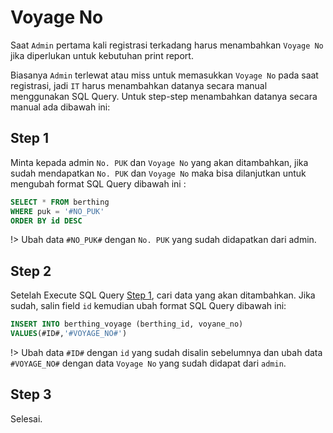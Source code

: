 # Voyage No

Saat `Admin` pertama kali registrasi terkadang harus menambahkan `Voyage No` jika diperlukan untuk kebutuhan print report.

Biasanya `Admin` terlewat atau miss untuk memasukkan `Voyage No` pada saat registrasi, jadi `IT` harus menambahkan datanya secara manual menggunakan SQL Query. Untuk step-step menambahkan datanya secara manual ada dibawah ini:

## Step 1

Minta kepada admin `No. PUK` dan `Voyage No` yang akan ditambahkan, jika sudah mendapatkan `No. PUK` dan `Voyage No` maka bisa dilanjutkan untuk mengubah format SQL Query dibawah ini :

```SQL
SELECT * FROM berthing
WHERE puk = '#NO_PUK'
ORDER BY id DESC
```

!> Ubah data `#NO_PUK#` dengan `No. PUK` yang sudah didapatkan dari admin.

## Step 2

Setelah Execute SQL Query [Step 1](voyage-no.md#step-1), cari data yang akan ditambahkan. Jika sudah, salin field `id` kemudian ubah format SQL Query dibawah ini:

```SQL
INSERT INTO berthing_voyage (berthing_id, voyane_no)
VALUES(#ID#,'#VOYAGE_NO#')

```

!> Ubah data `#ID#` dengan `id` yang sudah disalin sebelumnya dan ubah data `#VOYAGE_NO#` dengan data `Voyage No` yang sudah didapat dari `admin`.

## Step 3

Selesai.
